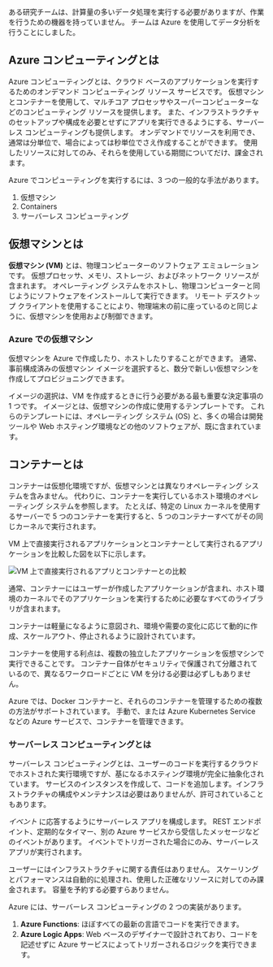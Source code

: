 ある研究チームは、計算量の多いデータ処理を実行する必要がありますが、作業を行うための機器を持っていません。 チームは Azure を使用してデータ分析を行うことにしました。

## <a name="what-is-azure-compute"></a>Azure コンピューティングとは
Azure コンピューティングとは、クラウド ベースのアプリケーションを実行するためのオンデマンド コンピューティング リソース サービスです。 仮想マシンとコンテナーを使用して、マルチコア プロセッサやスーパーコンピューターなどのコンピューティング リソースを提供します。 また、インフラストラクチャのセットアップや構成を必要とせずにアプリを実行できるようにする、サーバーレス コンピューティングも提供します。 オンデマンドでリソースを利用でき、通常は分単位で、場合によっては秒単位でさえ作成することができます。 使用したリソースに対してのみ、それらを使用している期間についてだけ、課金されます。

Azure でコンピューティングを実行するには、3 つの一般的な手法があります。
1. 仮想マシン
1. Containers
1. サーバーレス コンピューティング

## <a name="what-are-virtual-machines"></a>仮想マシンとは

**仮想マシン (VM)** とは、物理コンピューターのソフトウェア エミュレーションです。 仮想プロセッサ、メモリ、ストレージ、およびネットワーク リソースが含まれます。 オペレーティング システムをホストし、物理コンピューターと同じようにソフトウェアをインストールして実行できます。 リモート デスクトップ クライアントを使用することにより、物理端末の前に座っているのと同じように、仮想マシンを使用および制御できます。

### <a name="virtual-machines-in-azure"></a>Azure での仮想マシン

仮想マシンを Azure で作成したり、ホストしたりすることができます。 通常、事前構成済みの仮想マシン イメージを選択すると、数分で新しい仮想マシンを作成してプロビジョニングできます。

イメージの選択は、VM を作成するときに行う必要がある最も重要な決定事項の 1 つです。 イメージとは、仮想マシンの作成に使用するテンプレートです。 これらのテンプレートには、オペレーティング システム (OS) と、多くの場合は開発ツールや Web ホスティング環境などの他のソフトウェアが、既に含まれています。

## <a name="what-are-containers"></a>コンテナーとは

コンテナーは仮想化環境ですが、仮想マシンとは異なりオペレーティング システムを含みません。 代わりに、コンテナーを実行しているホスト環境のオペレーティング システムを参照します。 たとえば、特定の Linux カーネルを使用するサーバーで 5 つのコンテナーを実行すると、5 つのコンテナーすべてがその同じカーネルで実行されます。 

VM 上で直接実行されるアプリケーションとコンテナーとして実行されるアプリケーションを比較した図を以下に示します。

![VM 上で直接実行されるアプリとコンテナーとの比較](../media/vm-versus-containers.png)

通常、コンテナーにはユーザーが作成したアプリケーションが含まれ、ホスト環境のカーネルでそのアプリケーションを実行するために必要なすべてのライブラリが含まれます。 

コンテナーは軽量になるように意図され、環境や需要の変化に応じて動的に作成、スケールアウト、停止されるように設計されています。

コンテナーを使用する利点は、複数の独立したアプリケーションを仮想マシンで実行できることです。 コンテナー自体がセキュリティで保護されて分離されているので、異なるワークロードごとに VM を分ける必要は必ずしもありません。

Azure では、Docker コンテナーと、それらのコンテナーを管理するための複数の方法がサポートされています。 手動で、または Azure Kubernetes Service などの Azure サービスで、コンテナーを管理できます。

### <a name="what-is-serverless-computing"></a>サーバーレス コンピューティングとは

サーバーレス コンピューティングとは、ユーザーのコードを実行するクラウドでホストされた実行環境ですが、基になるホスティング環境が完全に抽象化されています。 サービスのインスタンスを作成して、コードを追加します。インフラストラクチャの構成やメンテナンスは必要はありませんが、許可されていることもあります。

_イベント_ に応答するようにサーバーレス アプリを構成します。 REST エンドポイント、定期的なタイマー、別の Azure サービスから受信したメッセージなどのイベントがあります。 イベントでトリガーされた場合にのみ、サーバーレス アプリが実行されます。

ユーザーにはインフラストラクチャに関する責任はありません。 スケーリングとパフォーマンスは自動的に処理され、使用した正確なリソースに対してのみ課金されます。 容量を予約する必要すらありません。

Azure には、サーバーレス コンピューティングの 2 つの実装があります。 

1. **Azure Functions**: ほぼすべての最新の言語でコードを実行できます。
2. **Azure Logic Apps**: Web ベースのデザイナーで設計されており、コードを記述せずに Azure サービスによってトリガーされるロジックを実行できます。
